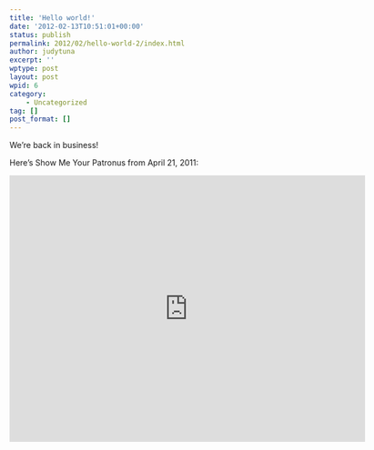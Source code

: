 ```yaml
---
title: 'Hello world!'
date: '2012-02-13T10:51:01+00:00'
status: publish
permalink: 2012/02/hello-world-2/index.html
author: judytuna
excerpt: ''
wptype: post
layout: post
wpid: 6
category:
    - Uncategorized
tag: []
post_format: []
---
```

We’re back in business!

Here’s Show Me Your Patronus from April 21, 2011:

<iframe allow="accelerometer; autoplay; clipboard-write; encrypted-media; gyroscope; picture-in-picture" allowfullscreen="" frameborder="0" height="469" loading="lazy" src="https://www.youtube.com/embed/8_wGJRrBVvY?feature=oembed" title="Spot the Octopus - Show Me Your Patronus" width="625"></iframe>